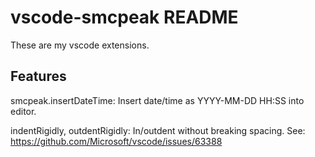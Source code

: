 # vscode-smcpeak README

These are my vscode extensions.

## Features

smcpeak.insertDateTime: Insert date/time as YYYY-MM-DD HH:SS into editor.

indentRigidly, outdentRigidly: In/outdent without breaking spacing.  See:
https://github.com/Microsoft/vscode/issues/63388
